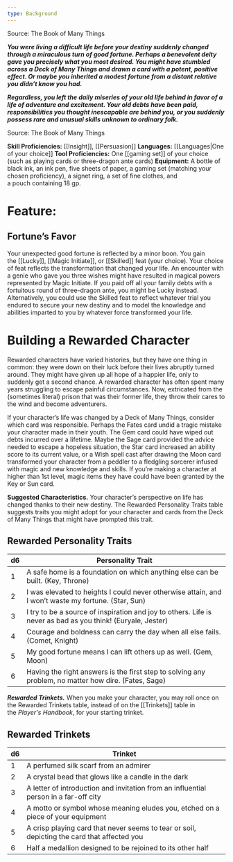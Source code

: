```yaml
---
type: Background
---
```

Source: The Book of Many Things

_**You were living a difficult life before your destiny suddenly changed through a miraculous turn of good fortune. Perhaps a benevolent deity gave you precisely what you most desired. You might have stumbled across a Deck of Many Things and drawn a card with a potent, positive effect. Or maybe you inherited a modest fortune from a distant relative you didn’t know you had.**_

_**Regardless, you left the daily miseries of your old life behind in favor of a life of adventure and excitement. Your old debts have been paid, responsibilities you thought inescapable are behind you, or you suddenly possess rare and unusual skills unknown to ordinary folk.**_

Source: The Book of Many Things

**Skill Proficiencies:** [[Insight]], [[Persuasion]]
**Languages:** [[Languages|One of your choice]]
**Tool Proficiencies:** One [[gaming set]] of your choice (such as playing cards or three-dragon ante cards)
**Equipment:** A bottle of black ink, an ink pen, five sheets of paper, a gaming set (matching your chosen proficiency), a signet ring, a set of fine clothes, and a pouch containing 18 gp.

# Feature:

## Fortune’s Favor

Your unexpected good fortune is reflected by a minor boon. You gain the [[Lucky]], [[Magic Initiate]], or [[Skilled]] feat (your choice). Your choice of feat reflects the transformation that changed your life. An encounter with a genie who gave you three wishes might have resulted in magical powers represented by Magic Initiate. If you paid off all your family debts with a fortuitous round of three-dragon ante, you might be Lucky instead. Alternatively, you could use the Skilled feat to reflect whatever trial you endured to secure your new destiny and to model the knowledge and abilities imparted to you by whatever force transformed your life.

# Building a Rewarded Character

Rewarded characters have varied histories, but they have one thing in common: they were down on their luck before their lives abruptly turned around. They might have given up all hope of a happier life, only to suddenly get a second chance. A rewarded character has often spent many years struggling to escape painful circumstances. Now, extricated from the (sometimes literal) prison that was their former life, they throw their cares to the wind and become adventurers.

If your character’s life was changed by a Deck of Many Things, consider which card was responsible. Perhaps the Fates card undid a tragic mistake your character made in their youth. The Gem card could have wiped out debts incurred over a lifetime. Maybe the Sage card provided the advice needed to escape a hopeless situation, the Star card increased an ability score to its current value, or a Wish spell cast after drawing the Moon card transformed your character from a peddler to a fledgling sorcerer infused with magic and new knowledge and skills. If you’re making a character at higher than 1st level, magic items they have could have been granted by the Key or Sun card.

**Suggested Characteristics.** Your character’s perspective on life has changed thanks to their new destiny. The Rewarded Personality Traits table suggests traits you might adopt for your character and cards from the Deck of Many Things that might have prompted this trait.

## Rewarded Personality Traits

|d6|Personality Trait|
|---|---|
|1|A safe home is a foundation on which anything else can be built. (Key, Throne)|
|2|I was elevated to heights I could never otherwise attain, and I won’t waste my fortune. (Star, Sun)|
|3|I try to be a source of inspiration and joy to others. Life is never as bad as you think! (Euryale, Jester)|
|4|Courage and boldness can carry the day when all else fails. (Comet, Knight)|
|5|My good fortune means I can lift others up as well. (Gem, Moon)|
|6|Having the right answers is the first step to solving any problem, no matter how dire. (Fates, Sage)|

**_Rewarded Trinkets._** When you make your character, you may roll once on the Rewarded Trinkets table, instead of on the [[Trinkets]] table in the _Player's Handbook_, for your starting trinket.

## Rewarded Trinkets

|d6|Trinket|
|---|---|
|1|A perfumed silk scarf from an admirer|
|2|A crystal bead that glows like a candle in the dark|
|3|A letter of introduction and invitation from an influential person in a far-off city|
|4|A motto or symbol whose meaning eludes you, etched on a piece of your equipment|
|5|A crisp playing card that never seems to tear or soil, depicting the card that affected you|
|6|Half a medallion designed to be rejoined to its other half|